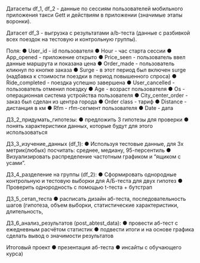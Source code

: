 Датасеты df_1, df_2 - данные по сессиям пользователей мобильного приложения такси Gett и действиям в приложении (значимые этапы воронки).

Датасет df_3 - выгрузка с результатами a/b-теста (данные с разбивкой всех поездок на тестовую и контрольную группы). 

Поля:
● User_id - id пользователя
● Hour - час старта сессии
● App_opened - приложение открыто
● Price_seen - пользователь ввел данные маршрута и показана цена
● Order_made - пользователь кликнул по кнопке заказа
● Surge - в этот период был включен surge (надбавка к стоимости поездки в период повышенного спроса)
● Ride_completed - поездка успешно завершена
● User_cancelled - пользователь отменил поездку
● Age - возраст пользователя
● Os - операционная система устройства пользователя
● City_center_order - заказ был сделан из центра города
● Order class - тариф
● Distance - дистанция в км
● Rfm - rfm-сегмент пользователя
● Date - дата

ДЗ_2_придумать_гипотезы:
● предложить 3 гипотезы для проверки
● понять характеристики данных, которые будут для этого использоваться

ДЗ_3_изучение_данных (df_1):
● Используя тестовые данные, для 3х метрик(любых) посчитать: среднее, медиану, 95-персентиль
● Визуализировать распределение частотным графиком и “ящиком с усами”.

ДЗ_4_разделение на группы (df_2):
● Сформировать однородные контрольную и тестовую выборки для А/Б-теста для двух гипотез
● Проверить однородность с помощью t-теста + бутстрап

ДЗ_5_сетап_теста
● расписать дизайн аб-теста, последовательность шагов (гипотеза, объем выборки, статистические характеристики, длительность,

ДЗ_6_анализ_результатов (post_abtest_data):
● провести аб-тест с ежедневным расчётом статистик
● подвести итоги и на основе графика сделать вывод о значимости результатов

Итоговый проект
● презентация аб-теста
● инсайты с обучающего курса)
